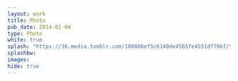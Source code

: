 ```yaml
---
layout: work
title: Photo
pub_date: 2014-01-04
type: Photo
white: true
splash: "https://36.media.tumblr.com/100886ef5c6140de45657e4551df70b7/tumblr_npo1a1gXmW1snf70wo1_1280.jpg"
splashbw:
images: 
hide: true
---
```

